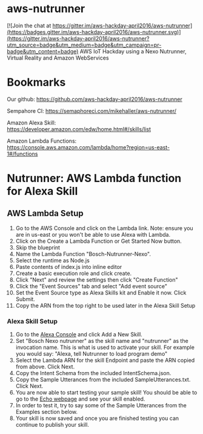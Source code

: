 # aws-nutrunner

[![Join the chat at https://gitter.im/aws-hackday-april2016/aws-nutrunner](https://badges.gitter.im/aws-hackday-april2016/aws-nutrunner.svg)](https://gitter.im/aws-hackday-april2016/aws-nutrunner?utm_source=badge&utm_medium=badge&utm_campaign=pr-badge&utm_content=badge)
AWS IoT Hackday using a Nexo Nutrunner, Virtual Reality and Amazon WebServices

# Bookmarks

Our github: https://github.com/aws-hackday-april2016/aws-nutrunner

Sempahore CI: https://semaphoreci.com/mikehaller/aws-nutrunner/

Amazon Alexa Skill: https://developer.amazon.com/edw/home.html#/skills/list

Amazon Lambda Functions: https://console.aws.amazon.com/lambda/home?region=us-east-1#/functions

# Nutrunner: AWS Lambda function for Alexa Skill 

## AWS Lambda Setup
1. Go to the AWS Console and click on the Lambda link. Note: ensure you are in us-east or you won't be able to use Alexa with Lambda.
2. Click on the Create a Lambda Function or Get Started Now button.
3. Skip the blueprint
4. Name the Lambda Function "Bosch-Nutrunner-Nexo".
5. Select the runtime as Node.js
6. Paste contents of index.js into inline editor
8. Create a basic execution role and click create.
10. Click "Next" and review the settings then click "Create Function"
11. Click the "Event Sources" tab and select "Add event source"
12. Set the Event Source type as Alexa Skills kit and Enable it now. Click Submit.
13. Copy the ARN from the top right to be used later in the Alexa Skill Setup

### Alexa Skill Setup
1. Go to the [Alexa Console](https://developer.amazon.com/edw/home.html) and click Add a New Skill.
2. Set "Bosch Nexo nutrunner" as the skill name and "nutrunner" as the invocation name. This is what is used to activate your skill. For example you would say: "Alexa, tell Nutrunner to load program demo"
3. Select the Lambda ARN for the skill Endpoint and paste the ARN copied from above. Click Next.
4. Copy the Intent Schema from the included IntentSchema.json.
5. Copy the Sample Utterances from the included SampleUtterances.txt. Click Next.
7. You are now able to start testing your sample skill! You should be able to go to the [Echo webpage](http://echo.amazon.com/#skills) and see your skill enabled.
8. In order to test it, try to say some of the Sample Utterances from the Examples section below.
9. Your skill is now saved and once you are finished testing you can continue to publish your skill.

	